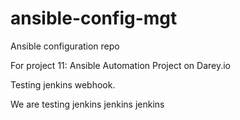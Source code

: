 # ansible-config-mgt
Ansible configuration repo

For project 11: Ansible Automation Project on Darey.io

Testing jenkins webhook.

We are testing jenkins jenkins jenkins






